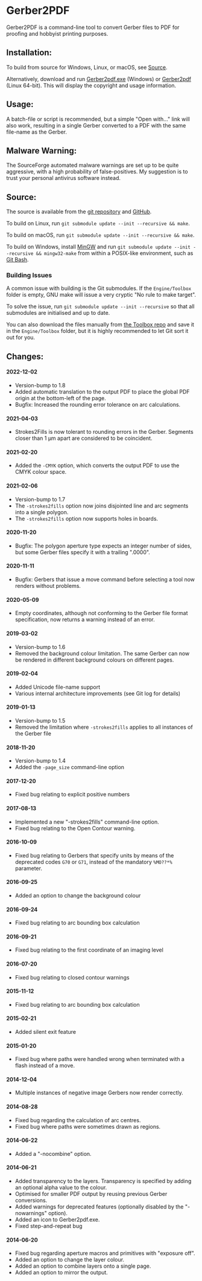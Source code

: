 # Gerber2PDF

Gerber2PDF is a command-line tool to convert Gerber files to PDF for proofing 
and hobbyist printing purposes.

## Installation:

To build from source for Windows, Linux, or macOS, see [Source](#source).

Alternatively, download and run
[Gerber2pdf.exe](https://sourceforge.net/projects/gerber2pdf/files/Gerber2pdf.exe/download) (Windows)
or [Gerber2pdf](https://sourceforge.net/projects/gerber2pdf/files/Gerber2pdf/download) (Linux 64-bit).
This will display the copyright and usage information.

## Usage:

A batch-file or script is recommended, but a simple "Open with..." link will 
also work, resulting in a single Gerber converted to a PDF with the same 
file-name as the Gerber.

## Malware Warning:

The SourceForge automated malware warnings are set up to be quite aggressive, 
with a high probability of false-positives.  My suggestion is to trust your 
personal antivirus software instead.

## Source:

The source is available from the
[git repository](https://sourceforge.net/p/gerber2pdf/code/) and
[GitHub](https://github.com/jpt13653903/Gerber2PDF).

To build on Linux, run `git submodule update --init --recursive && make`.

To build on macOS, run `git submodule update --init --recursive && make`.

To build on Windows, install [MinGW](http://tdm-gcc.tdragon.net/) and run 
`git submodule update --init --recursive && mingw32-make` from within a 
POSIX-like environment, such as [Git Bash](https://git-scm.com/).

### Building Issues

A common issue with building is the Git submodules.  If the `Engine/Toolbox` 
folder is empty, GNU make will issue a very cryptic "No rule to make target".

To solve the issue, run `git submodule update --init --recursive` so that all 
submodules are initialised and up to date.

You can also download the files manually from
[the Toolbox repo](https://github.com/jpt13653903/Toolbox/tree/master)
and save it in the `Engine/Toolbox` folder, but it is highly recommended to let 
Git sort it out for you.

## Changes:

#### 2022-12-02

- Version-bump to 1.8
- Added automatic translation to the output PDF to place the global PDF origin
  at the bottom-left of the page.
- Bugfix: Increased the rounding error tolerance on arc calculations.

#### 2021-04-03

- Strokes2Fills is now tolerant to rounding errors in the Gerber.  Segments
  closer than 1 μm apart are considered to be coincident.

#### 2021-02-20

- Added the `-CMYK` option, which converts the output PDF
  to use the CMYK colour space.

#### 2021-02-06

- Version-bump to 1.7
- The `-strokes2fills` option now joins disjointed line and arc segments into
  a single polygon.
- The `-strokes2fills` option now supports holes in boards.

#### 2020-11-20

- Bugfix: The polygon aperture type expects an integer number of sides, but 
  some Gerber files specify it with a trailing ".0000".

#### 2020-11-11

- Bugfix: Gerbers that issue a move command before selecting a tool now 
  renders without problems.

#### 2020-05-09

- Empty coordinates, although not conforming to the Gerber file format 
  specification, now returns a warning instead of an error.

#### 2019-03-02

- Version-bump to 1.6
- Removed the background colour limitation.  The same Gerber can now be 
  rendered in different background colours on different pages.

#### 2019-02-04

- Added Unicode file-name support
- Various internal architecture improvements (see Git log for details)

#### 2019-01-13

- Version-bump to 1.5
- Removed the limitation where `-strokes2fills` applies to all instances of 
  the Gerber file

#### 2018-11-20

- Version-bump to 1.4
- Added the `-page_size` command-line option

#### 2017-12-20

- Fixed bug relating to explicit positive numbers

#### 2017-08-13

- Implemented a new "-strokes2fills" command-line option.
- Fixed bug relating to the Open Contour warning.

#### 2016-10-09

- Fixed bug relating to Gerbers that specify units by means of the deprecated 
  codes `G70` or `G71`, instead of the mandatory `%MO??*%` parameter.

#### 2016-09-25

- Added an option to change the background colour

#### 2016-09-24

- Fixed bug relating to arc bounding box calculation

#### 2016-09-21

- Fixed bug relating to the first coordinate of an imaging level

#### 2016-07-20

- Fixed bug relating to closed contour warnings

#### 2015-11-12

- Fixed bug relating to arc bounding box calculation

#### 2015-02-21

- Added silent exit feature

#### 2015-01-20

- Fixed bug where paths were handled wrong when terminated with a flash 
  instead of a move.

#### 2014-12-04

- Multiple instances of negative image Gerbers now render correctly.

#### 2014-08-28

- Fixed bug regarding the calculation of arc centres.
- Fixed bug where paths were sometimes drawn as regions.

#### 2014-06-22

- Added a "-nocombine" option.

#### 2014-06-21

- Added transparency to the layers.  Transparency is specified by adding an 
  optional alpha value to the colour.
- Optimised for smaller PDF output by reusing previous Gerber conversions.
- Added warnings for deprecated features (optionally disabled by
  the "-nowarnings" option).
- Added an icon to Gerber2pdf.exe.
- Fixed step-and-repeat bug

#### 2014-06-20

- Fixed bug regarding aperture macros and primitives with "exposure off".
- Added an option to change the layer colour.
- Added an option to combine layers onto a single page.
- Added an option to mirror the output.

